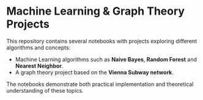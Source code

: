# Machine Learning & Graph Theory Projects

This repository contains several notebooks with projects exploring different algorithms and concepts:

- Machine Learning algorithms such as **Naive Bayes**, **Random Forest** and **Nearest Neighbor**.  
- A graph theory project based on the **Vienna Subway network**.  

The notebooks demonstrate both practical implementation and theoretical understanding of these topics.

